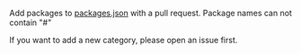 Add packages to [packages.json](packages.json) with a pull request. Package names can not contain "#"

If you want to add a new category, please open an issue first. 